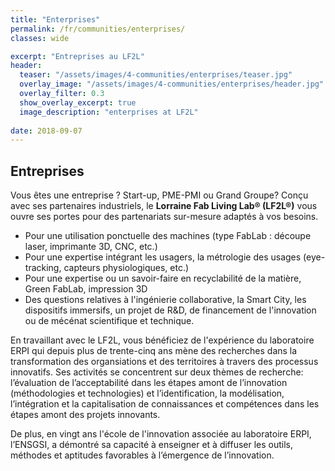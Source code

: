 ```yaml
---
title: "Enterprises"
permalink: /fr/communities/enterprises/
classes: wide

excerpt: "Entreprises au LF2L"
header:
  teaser: "/assets/images/4-communities/enterprises/teaser.jpg"
  overlay_image: "/assets/images/4-communities/enterprises/header.jpg"
  overlay_filter: 0.3
  show_overlay_excerpt: true 
  image_description: "enterprises at LF2L"
  
date: 2018-09-07
---
```



## Entreprises

Vous êtes une entreprise ? Start-up, PME-PMI ou Grand Groupe?
Conçu avec ses partenaires industriels, le **Lorraine Fab Living Lab® (LF2L®)** vous ouvre ses portes pour des partenariats sur-mesure adaptés à vos besoins.


- Pour une utilisation ponctuelle des machines (type FabLab : découpe laser, imprimante 3D, CNC, etc.)
- Pour une expertise intégrant les usagers, la métrologie des usages (eye-tracking, capteurs physiologiques, etc.)
- Pour une expertise ou un savoir-faire en recyclabilité de la matière, Green FabLab, impression 3D
- Des questions relatives à l'ingénierie collaborative, la Smart City, les dispositifs immersifs, un projet de R&amp;D, de financement de l'innovation ou de mécénat scientifique et technique.

En travaillant avec le LF2L, vous bénéficiez de l'expérience du laboratoire ERPI qui depuis plus de trente-cinq ans mène des recherches dans la transformation des organsiations et des territoires à travers des processus innovatifs. Ses activités se concentrent sur deux thèmes de recherche: l’évaluation de l’acceptabilité dans les étapes amont de l’innovation (méthodologies et technologies) et l’identification, la modélisation, l’intégration et la capitalisation de connaissances et compétences dans les étapes amont des projets innovants.


De plus, en vingt ans l'école de l'innovation associée au laboratoire ERPI, l’ENSGSI, a démontré sa capacité à enseigner et à diffuser les outils, méthodes et aptitudes favorables à l’émergence de l’innovation.




